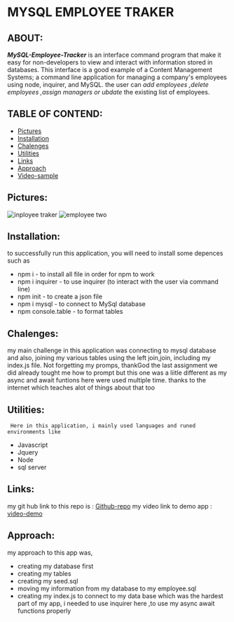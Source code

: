 # MYSQL EMPLOYEE TRAKER 

## ABOUT:

 **_MySQL-Employee-Tracker_** is an interface command program that make it easy for non-developers to view and interact with information stored in databases. This interface is a good example of a Content Management Systems; a command line application for managing a company's employees using node, inquirer, and MySQL. the user can *add employees ,delete employees ,assign managers or ubdate* the existing list of employees.

## TABLE OF CONTEND:
- [Pictures](#pictures)
- [Installation](#installation)
- [Chalenges](#chalenges)
- [Utilities](#utilities)
- [Links](#links)
- [Approach](#approach)
- [Video-sample](#video-sample)

## Pictures:

![inployee traker](https://user-images.githubusercontent.com/71171928/103685266-3b5f0c80-4f8d-11eb-80b6-4231e3ee8d9e.PNG)
![employee two](https://user-images.githubusercontent.com/71171928/103685333-57fb4480-4f8d-11eb-88e3-8050f2fde9ee.PNG)


## Installation:

   to successfully run this application, you will need to install some 
   depences such as
  - npm i - to install all file in order for npm to work
  - npm i inquirer - to use inquirer (to interact with the user via command line)
  - npm init - to create a json file
  - npm i mysql - to connect to MySql database
  - npm console.table - to format tables

  ## Chalenges:

   my main challenge in this application was connecting to mysql database and also,
   joining my various tables using the left join,join, including my index.js file.
   Not forgetting my promps, thankGod the last assignment we did already tought me how to prompt but
   this one was a liitle different as my async and await funtions here were used multiple time.
   thanks to the internet which teaches alot of things about that too

   ## Utilities:

     Here in this application, i mainly used languages and runed environments like
   - Javascript
   - Jquery
   - Node
   - sql server

   ## Links:
   
   my git hub link to this repo is : [Github-repo](https://github.com/chunga-codder/sql-employee-traker)
   my video link to demo app : [video-demo](https://drive.google.com/file/d/10ihS_GxOqoupdYjJpmWbMVALf5EL30iy/view)

   ## Approach:

   my approach to this app was,
   - creating my database first
   - creating my tables 
   - creating my seed.sql
   - moving my information from my database to my employee.sql
   - creating my index.js to connect to my data base which was the hardest part of my app, i needed to use inquirer here ,to
   use my async await functions properly




